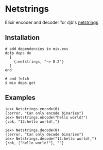 # Netstrings

Elixir encoder and decoder for djb's [netstrings](http://cr.yp.to/proto/netstrings.txt)

## Installation

```
# add dependencies in mix.exs
defp deps do
  [
    {:netstrings, "~> 0.2"}
  ]
end

# and fetch
$ mix deps.get
```

## Examples

```
iex> Netstrings.encode(0)
{:error, "Can only encode binaries"}
iex> Netstrings.encode("hello world!")
{:ok, "12:hello world!,"}

iex> Netstrings.decode(0)
{:error, "Can only decode binaries"}
iex> Netstrings.decode("12:hello world!,")
{:ok, ["hello world!"], ""}
```
